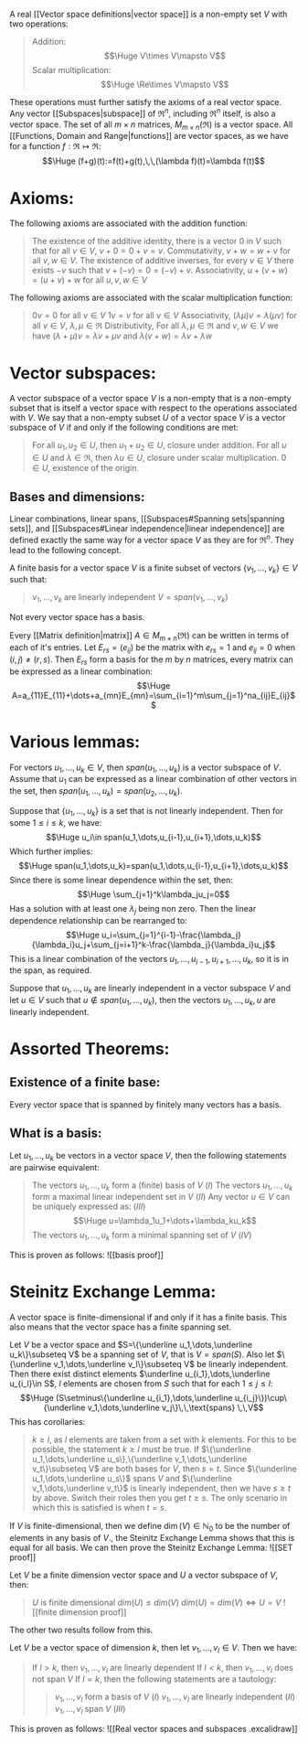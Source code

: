 
A real [[Vector space definitions|vector space]] is a non-empty set $V$ with two operations:
> Addition:$$\Huge V\times V\mapsto V$$
> Scalar multiplication:$$\Huge \Re\times V\mapsto V$$

These operations must further satisfy the axioms of a real vector space. Any vector [[Subspaces|subspace]] of $\Re^n$, including $\Re^n$ itself, is also a vector space. The set of all $m\times n$ matrices, $M_{m\times n}(\Re)$ is a vector space. All [[Functions, Domain and Range|functions]] are vector spaces, as we have for a function $f:\Re\mapsto\Re$:$$\Huge (f+g)(t):=f(t)+g(t),\,\,(\lambda f)(t)=\lambda f(t)$$

# Axioms:

The following axioms are associated with the addition function:
>The existence of the additive identity, there is a vector $0$ in $V$ such that for all $v\in V$, $v+0=0+v=v$.
>Commutativity, $v+w=w+v$ for all $v,w\in V$.
>The existence of additive inverses, for every $v\in V$ there exists $-v$ such that $v+(-v)=0=(-v)+v$.
>Associativity, $u+(v+w)=(u+v)+w$ for all $u,v,w\in V$

The following axioms are associated with the scalar multiplication function:
> $0v=0$ for all $v\in V$
> $1v=v$ for all $v\in V$
> Associativity, $(\lambda\mu)v=\lambda(\mu v)$ for all $v\in V$, $\lambda,\mu\in\Re$
> Distributivity, For all $\lambda,\mu\in\Re$ and $v,w\in V$ we have $(\lambda+\mu)v=\lambda v+\mu v$ and $\lambda(v+w)=\lambda v+\lambda w$
> 

# Vector subspaces:

A vector subspace of a vector space $V$ is a non-empty that is a non-empty subset that is itself a vector space with respect to the operations associated with $V$. We say that a non-empty subset $U$ of a vector space $V$ is a vector subspace of $V$ if and only if the following conditions are met:
> For all $u_1,u_2\in U$, then $u_1+u_2\in U$, closure under addition.
> For all $u\in U$ and $\lambda\in\Re$, then $\lambda u\in U$, closure under scalar multiplication.
> $0\in U$, existence of the origin. 

## Bases and dimensions:

Linear combinations, linear spans, [[Subspaces#Spanning sets|spanning sets]], and [[Subspaces#Linear independence|linear independence]] are defined exactly the same way for a vector space $V$ as they are for $\Re^n$. They lead to the following concept.

A finite basis for a vector space $V$ is a finite subset of vectors $\{v_1,\dots,v_k\}\in V$ such that:
> $v_1,\dots,v_k$ are linearly independent
> $V=span(v_1,\dots,v_k)$

Not every vector space has a basis. 

Every [[Matrix definition|matrix]] $A\in M_{m\times n}(\Re)$ can be written in terms of each of it's entries. Let $E_{rs}=(e_{ij})$ be the matrix with $e_{rs}=1$ and $e_{ij}=0$ when $(i,j)\neq(r,s)$. Then $E_{rs}$ form a basis for the $m$ by $n$ matrices, every matrix can be expressed as a linear combination:$$\Huge A=a_{11}E_{11}+\dots+a_{mn}E_{mn}=\sum_{i=1}^m\sum_{j=1}^na_{ij}E_{ij}$$
# Various lemmas:

For vectors $u_1,\dots,u_k\in V$, then $span(u_1,\dots,u_k)$ is a vector subspace of $V$. Assume that $u_1$ can be expressed as a linear combination of other vectors in the set, then $span(u_1,\dots,u_k)=span(u_2,\dots,u_k)$.

Suppose that $\{u_1,\dots,u_k\}$ is a set that is not linearly independent. Then for some $1\leq i\leq k$, we have:$$\Huge u_i\in span(u_1,\dots,u_{i-1},u_{i+1},\dots,u_k)$$
Which further implies:$$\Huge span(u_1,\dots,u_k)=span(u_1,\dots,u_{i-1},u_{i+1},\dots,u_k)$$
Since there is some linear dependence within the set, then:$$\Huge \sum_{j=1}^k\lambda_ju_j=0$$
Has a solution with at least one $\lambda_j$ being non zero. Then the linear dependence relationship can be rearranged to:$$\Huge u_i=\sum_{j=1}^{i-1}-\frac{\lambda_j}{\lambda_i}u_j+\sum_{j=i+1}^k-\frac{\lambda_j}{\lambda_i}u_j$$
This is a linear combination of the vectors $u_1,\dots,u_{i-1},u_{i+1},\dots,u_k$, so it is in the span, as required.

Suppose that $u_1,\dots,u_k$ are linearly independent in a vector subspace $V$ and let $u\in V$ such that $u\notin span(u_1,\dots,u_k)$, then the vectors $u_1,\dots,u_k,u$ are linearly independent.

# Assorted Theorems:

## Existence of a finite base:

Every vector space that is spanned by finitely many vectors has a basis.

## What is a basis:

Let $u_1,\dots,u_k$ be vectors in a vector space $V$, then the following statements are pairwise equivalent:
> The vectors $u_1,\dots,u_k$ form a (finite) basis of $V$ ($I$)
> The vectors $u_1,\dots,u_k$ form a maximal linear independent set in $V$ ($II$)
> Any vector $u\in V$ can be uniquely expressed as: ($III$)$$\Huge u=\lambda_1u_1+\dots+\lambda_ku_k$$
> The vectors $u_1,\dots,u_k$ form a minimal spanning set of $V$ ($IV$)

This is proven as follows:
![[basis proof]]

# Steinitz Exchange Lemma:

A vector space is finite-dimensional if and only if it has a finite basis. This also means that the vector space has a finite spanning set.

Let $V$ be a vector space and $S=\{\underline u_1,\dots,\underline u_k\}\subseteq V$ be a spanning set of $V$, that is $V=span(S)$. Also let $\{\underline v_1,\dots,\underline v_l\}\subseteq V$ be linearly independent. Then there exist distinct elements $\underline u_{i_1},\dots,\underline u_{i_l}\in S$, $l$ elements are chosen from $S$ such that for each $1\leq j\leq l$:$$\Huge (S\setminus\{\underline u_{i_1},\dots,\underline u_{i_j}\})\cup\{\underline v_1,\dots,\underline v_j\}\,\,\text{spans} \,\,V$$
This has corollaries:
> $k\geq l$, as $l$ elements are taken from a set with $k$ elements. For this to be possible, the statement $k\geq l$ must be true.
> If $\{\underline u_1,\dots,\underline u_s\},\{\underline v_1,\dots,\underline v_t\}\subseteq V$ are both bases for $V$, then $s=t$. Since $\{\underline u_1,\dots,\underline u_s\}$ spans $V$ and $\{\underline v_1,\dots,\underline v_t\}$ is linearly independent, then we have $s\geq t$ by above. Switch their roles then you get $t\geq s$. The only scenario in which this is satisfied is when $t=s$.

If $V$ is finite-dimensional, then we define $\dim(V)\in\mathbb{N}_0$ to be the number of elements in any basis of $V$., the Steinitz Exchange Lemma shows that this is equal for all basis. We can then prove the Steinitz Exchange Lemma:
![[SET proof]]

Let $V$ be a finite dimension vector space and $U$ a vector subspace of $V$, then:
> $U$ is finite dimensional
> $dim(U)\leq dim(V)$
> $dim(U)=dim(V)\iff U=V$
![[finite dimension proof]]

The other two results follow from this.

Let $V$ be a vector space of dimension $k$, then let $v_1,\dots,v_l\in V$. Then we have:
> If $l>k$, then $v_1,\dots,v_l$ are linearly dependent
> If $l<k$, then $v_1,\dots,v_l$ does not span $V$
> If $l=k$, then the following statements are a tautology:
> >$v_1,\dots,v_l$ form a basis of $V$ $(I)$
> >$v_1,\dots,v_l$ are linearly independent ($II$)
> >$v_1,\dots,v_l$ span $V$ ($III$)

This is proven as follows:
![[Real vector spaces and subspaces .excalidraw]]